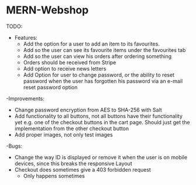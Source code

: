 # MERN-Webshop
TODO: 
- Features:
  * Add the option for a user to add an item to its favourites.
  * Add so the user can see its favourite items under the favourites tab
  * Add so the user can view his orders after ordering something
  * Orders should be received from Stripe
  * Add option to receive news letters
  * Add Option for user to change password, or the ability to reset password when the user has forgotten his password via an e-mail reset password option

-Improvements:
  * Change password encryption from AES to SHA-256 with Salt
  * Add functionality to all buttons, not all buttons have their functionality yet e.g. one of the checkout buttons in the cart page. Should just get the implementation from the other checkout button
  * Add proper images, not only test images

-Bugs:
  * Change the way ID is displayed or remove it when the user is on mobile devices, since this breaks the responsive Layout
  * Checkout does sometimes give a 403 forbidden request
    - Only happens sometimes

